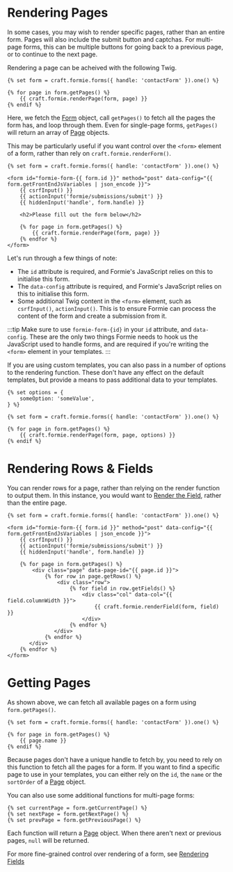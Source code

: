 # Rendering Pages
In some cases, you may wish to render specific pages, rather than an entire form. Pages will also include the submit button and captchas. For multi-page forms, this can be multiple buttons for going back to a previous page, or to continue to the next page.

Rendering a page can be acheived with the following Twig.

```twig
{% set form = craft.formie.forms({ handle: 'contactForm' }).one() %}

{% for page in form.getPages() %}
    {{ craft.formie.renderPage(form, page) }}
{% endif %}
```

Here, we fetch the [Form](docs:developers/form) object, call `getPages()` to fetch all the pages the form has, and loop through them. Even for single-page forms, `getPages()` will return an array of [Page](docs:developers/page) objects.

This may be particularly useful if you want control over the `<form>` element of a form, rather than rely on `craft.formie.renderForm()`.

```twig
{% set form = craft.formie.forms({ handle: 'contactForm' }).one() %}

<form id="formie-form-{{ form.id }}" method="post" data-config="{{ form.getFrontEndJsVariables | json_encode }}">
    {{ csrfInput() }}
    {{ actionInput('formie/submissions/submit') }}
    {{ hiddenInput('handle', form.handle) }}

    <h2>Please fill out the form below</h2>

    {% for page in form.getPages() %}
        {{ craft.formie.renderPage(form, page) }}
    {% endfor %}
</form>
```

Let's run through a few things of note:

- The `id` attribute is required, and Formie's JavaScript relies on this to initialise this form.
- The `data-config` attribute is required, and Formie's JavaScript relies on this to initialise this form.
- Some additional Twig content in the `<form>` element, such as `csrfInput()`, `actionInput()`. This is to ensure Formie can process the content of the form and create a submission from it.

:::tip
Make sure to use `formie-form-{id}` in your `id` attribute, and `data-config`. These are the only two things Formie needs to hook us the JavaScript used to handle forms, and are required if you're writing the `<form>` element in your templates.
:::

If you are using custom templates, you can also pass in a number of options to the rendering function. These don't have any effect on the default templates, but provide a means to pass additional data to your templates.

```twig
{% set options = {
    someOption: 'someValue',
} %}

{% set form = craft.formie.forms({ handle: 'contactForm' }).one() %}

{% for page in form.getPages() %}
    {{ craft.formie.renderPage(form, page, options) }}
{% endif %}
```

# Rendering Rows & Fields
You can render rows for a page, rather than relying on the render function to output them. In this instance, you would want to [Render the Field](docs:template-guides/rendering-fields), rather than the entire page.

```twig
{% set form = craft.formie.forms({ handle: 'contactForm' }).one() %}

<form id="formie-form-{{ form.id }}" method="post" data-config="{{ form.getFrontEndJsVariables | json_encode }}">
    {{ csrfInput() }}
    {{ actionInput('formie/submissions/submit') }}
    {{ hiddenInput('handle', form.handle) }}

    {% for page in form.getPages() %}
        <div class="page" data-page-id="{{ page.id }}">
            {% for row in page.getRows() %}
                <div class="row">
                    {% for field in row.getFields() %}
                        <div class="col" data-col="{{ field.columnWidth }}">
                            {{ craft.formie.renderField(form, field) }}
                        </div>
                    {% endfor %}
               </div>
            {% endfor %}
       </div>
    {% endfor %}
</form>
```

# Getting Pages
As shown above, we can fetch all available pages on a form using `form.getPages()`. 

```twig
{% set form = craft.formie.forms({ handle: 'contactForm' }).one() %}

{% for page in form.getPages() %}
    {{ page.name }}
{% endif %}
```

Because pages don't have a unique handle to fetch by, you need to rely on this function to fetch all the pages for a form. If you want to find a specific page to use in your templates, you can either rely on the `id`, the `name` or the `sortOrder` of a [Page](docs:developers/page) object.

You can also use some additional functions for multi-page forms:

```twig
{% set currentPage = form.getCurrentPage() %}
{% set nextPage = form.getNextPage() %}
{% set prevPage = form.getPreviousPage() %}
```

Each function will return a [Page](docs:developers/page) object. When there aren't next or previous pages, `null` will be returned.

For more fine-grained control over rendering of a form, see [Rendering Fields](docs:template-guides/rendering-fields)

